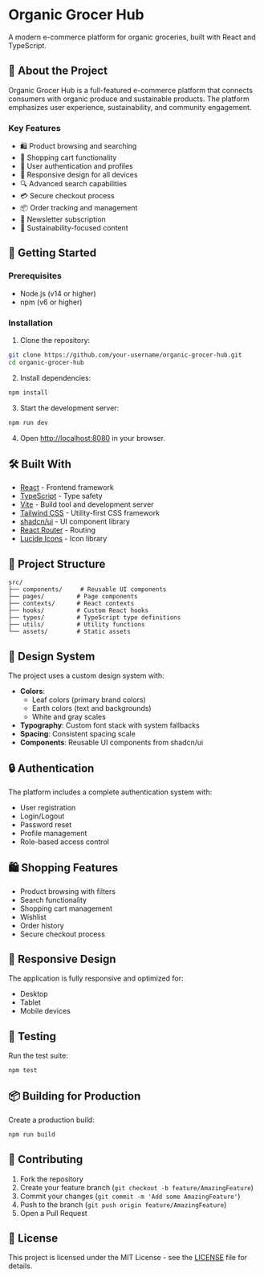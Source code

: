 # Organic Grocer Hub

A modern e-commerce platform for organic groceries, built with React and TypeScript.

## 🌱 About the Project

Organic Grocer Hub is a full-featured e-commerce platform that connects consumers with organic produce and sustainable products. The platform emphasizes user experience, sustainability, and community engagement.

### Key Features

- 🛍️ Product browsing and searching
- 🛒 Shopping cart functionality
- 👤 User authentication and profiles
- 📱 Responsive design for all devices
- 🔍 Advanced search capabilities
- 💳 Secure checkout process
- 📦 Order tracking and management
- 📧 Newsletter subscription
- 🌿 Sustainability-focused content

## 🚀 Getting Started

### Prerequisites

- Node.js (v14 or higher)
- npm (v6 or higher)

### Installation

1. Clone the repository:
```bash
git clone https://github.com/your-username/organic-grocer-hub.git
cd organic-grocer-hub
```

2. Install dependencies:
```bash
npm install
```

3. Start the development server:
```bash
npm run dev
```

4. Open [http://localhost:8080](http://localhost:8080) in your browser.

## 🛠️ Built With

- [React](https://reactjs.org/) - Frontend framework
- [TypeScript](https://www.typescriptlang.org/) - Type safety
- [Vite](https://vitejs.dev/) - Build tool and development server
- [Tailwind CSS](https://tailwindcss.com/) - Utility-first CSS framework
- [shadcn/ui](https://ui.shadcn.com/) - UI component library
- [React Router](https://reactrouter.com/) - Routing
- [Lucide Icons](https://lucide.dev/) - Icon library

## 📁 Project Structure

```
src/
├── components/     # Reusable UI components
├── pages/         # Page components
├── contexts/      # React contexts
├── hooks/         # Custom React hooks
├── types/         # TypeScript type definitions
├── utils/         # Utility functions
└── assets/        # Static assets
```

## 🎨 Design System

The project uses a custom design system with:

- **Colors**: 
  - Leaf colors (primary brand colors)
  - Earth colors (text and backgrounds)
  - White and gray scales
- **Typography**: Custom font stack with system fallbacks
- **Spacing**: Consistent spacing scale
- **Components**: Reusable UI components from shadcn/ui

## 🔒 Authentication

The platform includes a complete authentication system with:
- User registration
- Login/Logout
- Password reset
- Profile management
- Role-based access control

## 🛍️ Shopping Features

- Product browsing with filters
- Search functionality
- Shopping cart management
- Wishlist
- Order history
- Secure checkout process

## 📱 Responsive Design

The application is fully responsive and optimized for:
- Desktop
- Tablet
- Mobile devices

## 🧪 Testing

Run the test suite:
```bash
npm test
```

## 📦 Building for Production

Create a production build:
```bash
npm run build
```

## 🤝 Contributing

1. Fork the repository
2. Create your feature branch (`git checkout -b feature/AmazingFeature`)
3. Commit your changes (`git commit -m 'Add some AmazingFeature'`)
4. Push to the branch (`git push origin feature/AmazingFeature`)
5. Open a Pull Request

## 📄 License

This project is licensed under the MIT License - see the [LICENSE](LICENSE) file for details.

